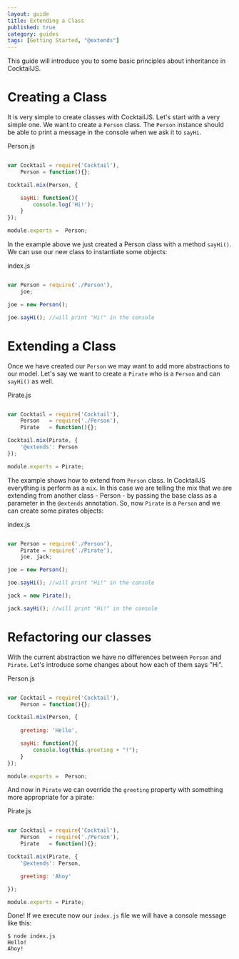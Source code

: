 ```yaml
---
layout: guide
title: Extending a Class
published: true
category: guides
tags: [Getting Started, "@extends"]
---
```


This guide will introduce you to some basic principles about inheritance in CocktailJS.

# Creating a Class
It is very simple to create classes with CocktailJS. Let's start with a very simple one. We want to 
create a `Person` class. The `Person` instance should be able to print a message in the console when
we ask it to `sayHi`.

Person.js

````javascript

var Cocktail = require('Cocktail'),
    Person = function(){};

Cocktail.mix(Person, {

    sayHi: function(){
        console.log('Hi!');
    }
});

module.exports =  Person;

````

In the example above we just created a Person class with a method `sayHi()`. We can use our new
class to instantiate some objects:

index.js

````javascript

var Person = require('./Person'),
    joe;

joe = new Person();

joe.sayHi(); //will print "Hi!" in the console

````

# Extending a Class
Once we have created our `Person` we may want to add more abstractions to our model. Let's say we want to create 
a `Pirate` who is a `Person` and can `sayHi()` as well.

Pirate.js

````javascript

var Cocktail = require('Cocktail'),
    Person   = require('./Person'),
    Pirate   = function(){};

Cocktail.mix(Pirate, {
    '@extends': Person
});

module.exports = Pirate;

````

The example shows how to extend from `Person` class. In CocktailJS everything is perform as a `mix`. In this case
we are telling the mix that we are extending from another class - Person - by passing the base class as a parameter
in the `@extends` annotation.
So, now `Pirate` is a `Person` and we can create some pirates objects:

index.js

````javascript

var Person = require('./Person'),
    Pirate = require('./Pirate'),
    joe, jack;

joe = new Person();

joe.sayHi(); //will print "Hi!" in the console

jack = new Pirate();

jack.sayHi(); //will print "Hi!" in the console

````

# Refactoring our classes
With the current abstraction we have no differences between `Person` and `Pirate`. Let's introduce some changes
about how each of them says "Hi".

Person.js

````javascript

var Cocktail = require('Cocktail'),
    Person = function(){};

Cocktail.mix(Person, {
    
    greeting: 'Hello',

    sayHi: function(){
        console.log(this.greeting + "!");
    }
});

module.exports =  Person;

````

And now in `Pirate` we can override the `greeting` property with something more appropriate for a pirate:

Pirate.js

````javascript

var Cocktail = require('Cocktail'),
    Person   = require('./Person'),
    Pirate   = function(){};

Cocktail.mix(Pirate, {
    '@extends': Person,

    greeting: 'Ahoy'

});

module.exports = Pirate;

````

Done! If we execute now our `index.js` file we will have a console message like this:

````console
$ node index.js
Hello!
Ahoy!
````
